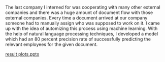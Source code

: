 The last company I interned for was cooperating with many other external companies and there was a huge amount of document flow with those external companies. Every time a document arrived at our company someone had to manually assign who was supposed to work on it. I came up with the idea of automizing this process using machine learning. With the help of natural language processing techniques, I developed a model which had an 80 percent precision rate of successfully predicting the relevant employees for the given document.

[result plots.pptx](https://github.com/efehatin17/DocumentClassifier/files/7172840/result.plots.pptx)

